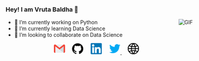 ### Hey! I am Vruta Baldha 👋
<img align="right" alt="GIF" src="https://media.giphy.com/media/836HiJc7pgzy8iNXCn/giphy.gif" />

- 🔭 I’m currently working on Python
- 🌱 I’m currently learning Data Science
- 👯 I’m looking to collaborate on Data Science




<p align="center">
 <a href="mailto:vrutapatel42810@gmail.com"><img src="https://github.com/deut-erium/deut-erium/blob/master/assets/gmail.svg" width="30px" alt="mail"></a> &nbsp; &nbsp
   <a href="https://github.com/Vrutabaldha08"><img src="https://github.com/deut-erium/deut-erium/blob/master/assets/github.svg" width="30px" alt="mail"></a> &nbsp; &nbsp;
  <a href="https://www.linkedin.com/in/vruta-baldha/"><img src="https://github.com/deut-erium/deut-erium/blob/master/assets/linkedin.svg" width="30px" alt="LinkedIn"></a> &nbsp; &nbsp;
  <a href="https://twitter.com/Vrutabaldha08"><img src="https://github.com/deut-erium/deut-erium/blob/master/assets/twitter.svg" width="30px" alt="Twitter">     </a> &nbsp; &nbsp;
  <a href="https://Vrutabaldha08.github.io"><img src="https://github.com/deut-erium/deut-erium/blob/master/assets/site.svg" width="30px" alt="site"></a> &nbsp; &nbsp;
</p>
